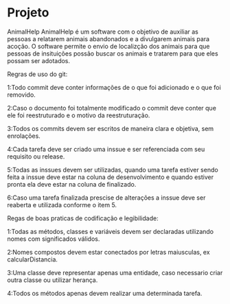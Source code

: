 # Projeto
AnimalHelp
AnimalHelp é um software com o objetivo de auxiliar as pessoas a relatarem animais abandonados e a divulgarem animais para acoção.
O software permite o envio de localizção dos animais para que pessoas de insituições possão buscar os animais e tratarem para que eles possam ser adotados.

Regras de uso do git:

1:Todo commit deve conter informações de o que foi adicionado e o que foi removido.

2:Caso o documento foi totalmente modificado o commit deve conter que ele foi reestruturado e o motivo da reestruturação.

3:Todos os commits devem ser escritos de maneira clara e objetiva, sem enrolações.

4:Cada tarefa deve ser criado uma inssue e ser referenciada com seu requisito ou release.

5:Todas as inssues devem ser utilizadas, quando uma tarefa estiver sendo feita a inssue deve estar na coluna de desenvolvimento e quando estiver pronta ela deve estar na coluna de finalizado.

6:Caso uma tarefa finalizada prescise de alterações a inssue deve ser reaberta e utilizada conforme o item 5.





Regas de boas praticas de codificação e legibilidade:

1:Todas as métodos, classes e variáveis devem ser declaradas utilizando nomes com significados válidos.

2:Nomes compostos devem estar conectados por letras maiusculas, ex calcularDistancia.

3:Uma classe deve representar apenas uma entidade, caso necessario criar outra classe ou utilizar herança.

4:Todos os métodos apenas devem realizar uma determinada tarefa.

